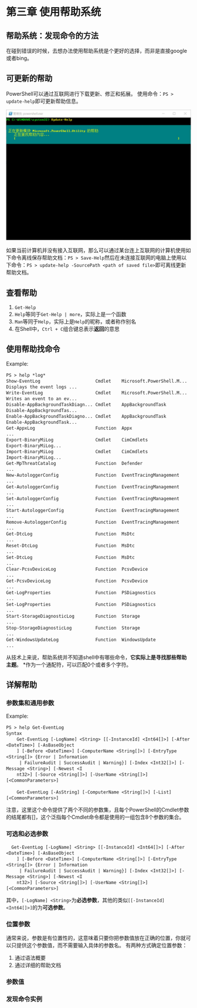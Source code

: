 # 第三章 使用帮助系统
## 帮助系统：发现命令的方法
在碰到错误的时候，去想办法使用帮助系统是个更好的选择，而非是直接google或者bing。
## 可更新的帮助
PowerShell可以通过互联网进行下载更新、修正和拓展。
使用命令：`PS > update-help`即可更新帮助信息。

![1.jpg](https://github.com/poetlife/LearnPowershell/blob/master/pics/3_1.jpg)

如果当前计算机并没有接入互联网，那么可以通过某台连上互联网的计算机使用如下命令离线保存帮助文档：`PS > Save-Help`然后在未连接互联网的电脑上使用以下命令：`PS > update-help -SourcePath <path of saved file>`即可离线更新帮助文档。

## 查看帮助
1. `Get-Help`
2. `Help`等同于`Get-Help | more`，实际上是一个函数
3. `Man`等同于`Help`，实际上是`Help`的昵称，或者称作别名
4. 在Shell中，`Ctrl + C`组合键总表示**返回**的意思

## 使用帮助找命令
Example:
```
PS > help *log*
Show-EventLog                     Cmdlet    Microsoft.PowerShell.M... Displays the event logs ...
Write-EventLog                    Cmdlet    Microsoft.PowerShell.M... Writes an event to an ev...
Disable-AppBackgroundTaskDiagn... Cmdlet    AppBackgroundTask         Disable-AppBackgroundTas...
Enable-AppBackgroundTaskDiagno... Cmdlet    AppBackgroundTask         Enable-AppBackgroundTask...
Get-AppxLog                       Function  Appx                      ...
Export-BinaryMiLog                Cmdlet    CimCmdlets                Export-BinaryMiLog...
Import-BinaryMiLog                Cmdlet    CimCmdlets                Import-BinaryMiLog...
Get-MpThreatCatalog               Function  Defender                  ...
New-AutologgerConfig              Function  EventTracingManagement    ...
Get-AutologgerConfig              Function  EventTracingManagement    ...
Set-AutologgerConfig              Function  EventTracingManagement    ...
Start-AutologgerConfig            Function  EventTracingManagement    ...
Remove-AutologgerConfig           Function  EventTracingManagement    ...
Get-DtcLog                        Function  MsDtc                     ...
Reset-DtcLog                      Function  MsDtc                     ...
Set-DtcLog                        Function  MsDtc                     ...
Clear-PcsvDeviceLog               Function  PcsvDevice                ...
Get-PcsvDeviceLog                 Function  PcsvDevice                ...
Get-LogProperties                 Function  PSDiagnostics             ...
Set-LogProperties                 Function  PSDiagnostics             ...
Start-StorageDiagnosticLog        Function  Storage                   ...
Stop-StorageDiagnosticLog         Function  Storage                   ...
Get-WindowsUpdateLog              Function  WindowsUpdate             ...
```
从技术上来说，帮助系统并不知道shell中有哪些命令，**它实际上是寻找那些帮助主题**。
\*作为一个通配符，可以匹配0个或者多个字符。
## 详解帮助
### 参数集和通用参数
Example:
```
PS > help Get-EventLog
Syntax
    Get-EventLog [-LogName] <String> [[-InstanceId] <Int64[]>] [-After <DateTime>] [-AsBaseObject
    ] [-Before <DateTime>] [-ComputerName <String[]>] [-EntryType <String[]> {Error | Information
     | FailureAudit | SuccessAudit | Warning}] [-Index <Int32[]>] [-Message <String>] [-Newest <I
    nt32>] [-Source <String[]>] [-UserName <String[]>] [<CommonParameters>]

    Get-EventLog [-AsString] [-ComputerName <String[]>] [-List] [<CommonParameters>]
```
注意，这里这个命令提供了两个不同的参数集，且每个PowerShell的Cmdlet参数的结尾都有\[<CommonParameters>]，这个泛指每个Cmdlet命令都是使用的一组包含8个参数的集合。

### 可选和必选参数
```
  Get-EventLog [-LogName] <String> [[-InstanceId] <Int64[]>] [-After <DateTime>] [-AsBaseObject
    ] [-Before <DateTime>] [-ComputerName <String[]>] [-EntryType <String[]> {Error | Information
     | FailureAudit | SuccessAudit | Warning}] [-Index <Int32[]>] [-Message <String>] [-Newest <I
    nt32>] [-Source <String[]>] [-UserName <String[]>] [<CommonParameters>]
```
 其中，`[-LogName] <String>`为**必选参数**，其他的类似`[[-InstanceId] <Int64[]>]`的为**可选参数**。
### 位置参数
通常来说，参数是有位置性的，这意味着只要你把参数值放在正确的位置，你就可以只提供这个参数值，而不需要输入具体的参数名。
有两种方式确定位置参数：
1. 通过语法概要
2. 通过详细的帮助文档
### 参数值

### 发现命令实例

